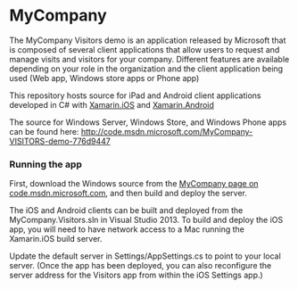 MyCompany
=========
The MyCompany Visitors demo is an application released by Microsoft that is composed of several client applications that allow users to request and manage visits and visitors for your company.  Different features are available depending on your role in the organization and the client application being used (Web app, Windows store apps or Phone app)

This repository hosts source for iPad and Android client applications developed in C# with [Xamarin.iOS](http://xamarin.com/ios) and [Xamarin.Android](http://xamarin.com/android)

The source for Windows Server, Windows Store, and Windows Phone apps can be found here: http://code.msdn.microsoft.com/MyCompany-VISITORS-demo-776d9447

### Running the app

First, download the Windows source from the [MyCompany page on code.msdn.microsoft.com](http://code.msdn.microsoft.com/MyCompany-VISITORS-demo-776d9447), and then build and deploy the server.

The iOS and Android clients can be built and deployed from the MyCompany.Visitors.sln in Visual Studio 2013.  To build and deploy the iOS app, you will need to have network access to a Mac running the Xamarin.iOS build server.

Update the default server in Settings/AppSettings.cs to point to your local server.  (Once the app has been deployed, you can also reconfigure the server address for the Visitors app from within the iOS Settings app.)

